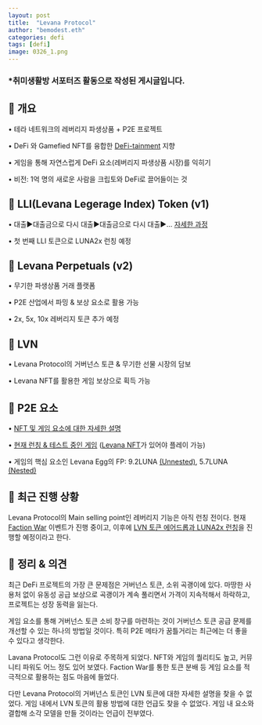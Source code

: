 ```yaml
---
layout: post
title:  "Levana Protocol"
author: "bemodest.eth"
categories: defi
tags: [defi]
image: 0326_1.png
---
```


### *취미생활방 서포터즈 활동으로 작성된 게시글입니다.
      
## 🔎 개요
• 테라 네트워크의 레버리지 파생상품 + P2E 프로젝트

• DeFi 와 Gamefied NFT를 융합한 [DeFi-tainment](https://blog.levana.finance/defi-tainment-the-key-to-the-next-100-million-users-e259a258ae58) 지향

• 게임을 통해 자연스럽게 DeFi 요소(레버리지 파생상품 시장)를 익히기

• 비전: 1억 명의 새로운 사람을 크립토와 DeFi로 끌어들이는 것

## 🔎 LLI(Levana Legerage Index) Token (v1)
• 대출▶️대출금으로 다시 대출▶️대출금으로 다시 대출▶️... [자세한 과정](https://www.dropbox.com/s/rnhfs8gvfa6t38o/2022_03_22_lev.png?raw=1)

• 첫 번째 LLI 토큰으로 LUNA2x 런칭 예정

## 🔎 Levana Perpetuals (v2)
• 무기한 파생상품 거래 플랫폼

• P2E 산업에서 파밍 & 보상 요소로 활용 가능

• 2x, 5x, 10x 레버리지 토큰 추가 예정

## 🔎 LVN
• Levana Protocol의 거버넌스 토큰 & 무기한 선물 시장의 담보

• Levana NFT를 활용한 게임 보상으로 획득 가능

## 🔎 P2E 요소
• [NFT 및 게임 요소에 대한 자세한 설명](https://blog.levana.finance/levana-december-2021-update-fc372b053c20)

• [현재 런칭 & 테스트 중인 게임](https://www.levana.games/) ([Levana NFT](https://randomearth.io/collections/terra14gfnxnwl0yz6njzet4n33erq5n70wt79nm24el)가 있어야 플레이 가능)

• 게임의 핵심 요소인 Levana Egg의 FP: 9.2LUNA [(Unnested)](https://randomearth.io/collections/terra1k0y373yxqne22pc9g7jvnr4qclpsxtafevtrpg), 5.7LUNA [(Nested)](https://randomearth.io/collections/terra1vhuyuwwr4rkdpez5f5lmuqavut28h5dt29rpn6)

## 🔎 최근 진행 상황
Levana Protocol의 Main selling point인 레버리지 기능은 아직 런칭 전이다. 현재  [Faction War](https://medium.com/levana-protocol/the-faction-war-begins-8774cc9a9027) 이벤트가 진행 중이고, 이후에 [LVN 토큰 에어드롭과 LUNA2x 런칭](https://blog.levana.finance/recap-and-learnings-from-levanas-first-mini-game-7d5a5c453042)을 진행할 예정이라고 한다.

## 🔎 정리 & 의견
최근 DeFi 프로젝트의 가장 큰 문제점은 거버넌스 토큰, 소위 곡괭이에 있다. 마땅한 사용처 없이 유동성 공급 보상으로 곡괭이가 계속 풀리면서 가격이 지속적해서 하락하고, 프로젝트는 성장 동력을 잃는다.

게임 요소를 통해 거버넌스 토큰 소비 창구를 마련하는 것이 거버넌스 토큰 공급 문제를 개선할 수 있는 하나의 방법일 것이다. 특히 P2E 메타가 꿈틀거리는 최근에는 더 좋을 수 있다고 생각한다.

Lavana Protocol도 그런 이유로 주목하게 되었다. NFT와 게임의 퀄리티도 높고, 커뮤니티 파워도 어느 정도 있어 보였다. Faction War를 통한 토큰 분배 등 게임 요소를 적극적으로 활용하는 점도 마음에 들었다. 

다만 Levana Protocol의 거버넌스 토큰인 LVN 토큰에 대한 자세한 설명을 찾을 수 없었다. 게임 내에서 LVN 토큰의 활용 방법에 대한 언급도 찾을 수 없었다. 게임 내 요소와 결합해 소각 모델을 만들 것이라는 언급이 전부였다.

